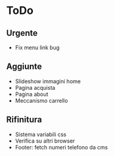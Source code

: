 # ToDo

## Urgente

- Fix menu link bug

## Aggiunte

- Slideshow immagini home
- Pagina acquista
- Pagina about
- Meccanismo carrello

## Rifinitura

- Sistema variabili css
- Verifica su altri browser
- Footer: fetch numeri telefono da cms
